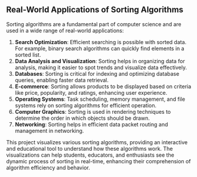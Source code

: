 ## Real-World Applications of Sorting Algorithms

Sorting algorithms are a fundamental part of computer science and are used in a wide range of real-world applications:

1. **Search Optimization**: Efficient searching is possible with sorted data. For example, binary search algorithms can quickly find elements in a sorted list.
2. **Data Analysis and Visualization**: Sorting helps in organizing data for analysis, making it easier to spot trends and visualize data effectively.
3. **Databases**: Sorting is critical for indexing and optimizing database queries, enabling faster data retrieval.
4. **E-commerce**: Sorting allows products to be displayed based on criteria like price, popularity, and ratings, enhancing user experience.
5. **Operating Systems**: Task scheduling, memory management, and file systems rely on sorting algorithms for efficient operation.
6. **Computer Graphics**: Sorting is used in rendering techniques to determine the order in which objects should be drawn.
7. **Networking**: Sorting helps in efficient data packet routing and management in networking.

This project visualizes various sorting algorithms, providing an interactive and educational tool to understand how these algorithms work. The visualizations can help students, educators, and enthusiasts see the dynamic process of sorting in real-time, enhancing their comprehension of algorithm efficiency and behavior.

